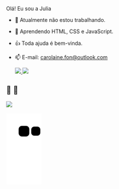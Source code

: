 Olá! Eu sou a Julia

- 🔭 Atualmente não estou trabalhando.
- 🌱 Aprendendo HTML, CSS e JavaScript.
- 👍 Toda ajuda é bem-vinda.
- 📫 E-mail: carolaine.fon@outlook.com



  <a href="https://github.com/Julia-Fon">
  <img width="49%" aling="center" src="https://github-readme-stats.vercel.app/api?username=julia-fon&show_icons=true&theme=synthwave&include_all_commits=true&count_private=true">
   </a>
 
   <a href="https://github.com/julia-fon/convoychat">
  <img width="49%" aling="center" src="https://github-readme-stats.vercel.app/api/top-langs/?username=julia-fon&layout=compact&langs_count=7&theme=synthwave"/>
 </a>

  ## 🌻 🌻 
 
<div> 

 <a href="https://www.linkedin.com/in/juliafonseca-1618/"> <img src="https://img.shields.io/badge/-LinkedIn-%230077B5?style=for-the-badge&logo=linkedin&logoColor=white" target="_blank"></a>
 

  ![Snake animation](https://github.com/julia-fon/julia-fon/blob/output/github-contribution-grid-snake.svg)
 
</div>
